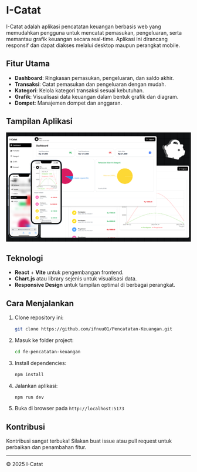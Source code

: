 # I-Catat

I-Catat adalah aplikasi pencatatan keuangan berbasis web yang memudahkan pengguna untuk mencatat pemasukan, pengeluaran, serta memantau grafik keuangan secara real-time. Aplikasi ini dirancang responsif dan dapat diakses melalui desktop maupun perangkat mobile.

## Fitur Utama

- **Dashboard**: Ringkasan pemasukan, pengeluaran, dan saldo akhir.
- **Transaksi**: Catat pemasukan dan pengeluaran dengan mudah.
- **Kategori**: Kelola kategori transaksi sesuai kebutuhan.
- **Grafik**: Visualisasi data keuangan dalam bentuk grafik dan diagram.
- **Dompet**: Manajemen dompet dan anggaran.

## Tampilan Aplikasi

<img src="./Web.png" alt="Gambar Web">

## Teknologi

- **React** + **Vite** untuk pengembangan frontend.
- **Chart.js** atau library sejenis untuk visualisasi data.
- **Responsive Design** untuk tampilan optimal di berbagai perangkat.

## Cara Menjalankan

1. Clone repository ini:
   ```bash
   git clone https://github.com/ifnuu01/Pencatatan-Keuangan.git
   ```
2. Masuk ke folder project:
   ```bash
   cd fe-pencatatan-keuangan
   ```
3. Install dependencies:
   ```bash
   npm install
   ```
4. Jalankan aplikasi:
   ```bash
   npm run dev
   ```
5. Buka di browser pada `http://localhost:5173`

## Kontribusi

Kontribusi sangat terbuka! Silakan buat issue atau pull request untuk perbaikan dan penambahan fitur.

---

&copy; 2025 I-Catat
